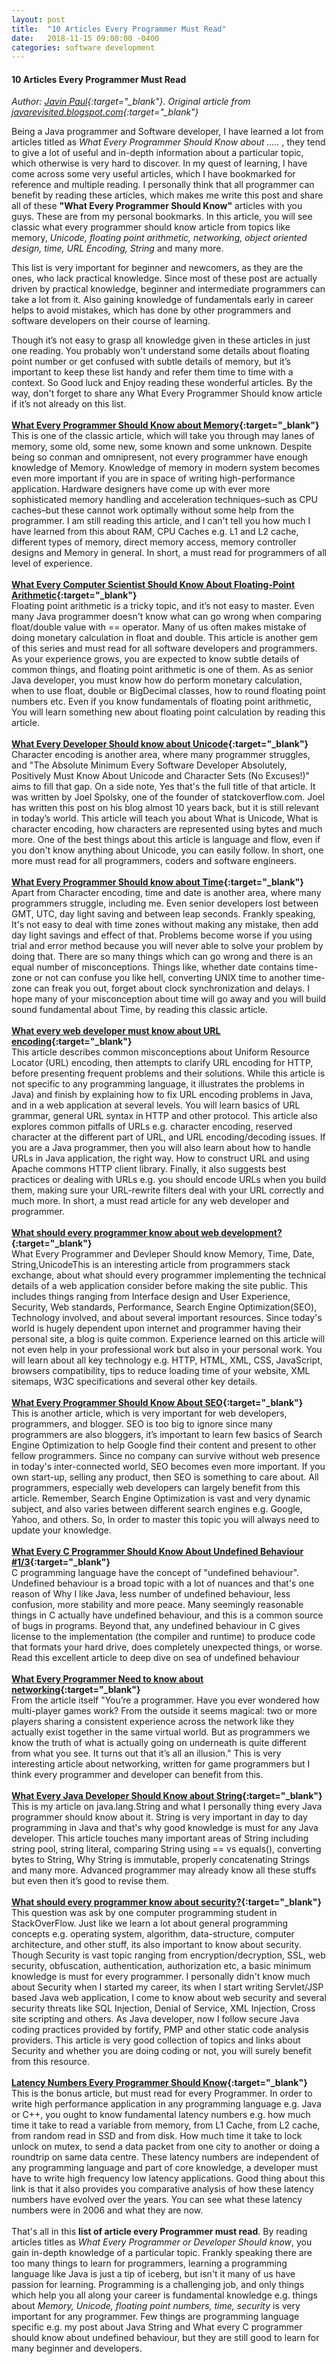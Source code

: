 ```yaml
---
layout: post
title:  "10 Articles Every Programmer Must Read"
date:   2018-11-15 09:00:00 -0400
categories: software development
---
```

#### 10 Articles Every Programmer Must Read
*Author: [Javin Paul](https://plus.google.com/114528699166048052030){:target="_blank"}. Original article from  [javarevisited.blogspot.com](https://javarevisited.blogspot.com/2014/05/10-articles-every-programmer-must-read.html){:target="_blank"}*  
  
Being a Java programmer and Software developer, I have learned a lot from articles titled as _What Every Programmer Should Know about ....._ , they tend to give a lot of useful and in-depth information about a particular topic, which otherwise is very hard to discover. In my quest of learning, I have come across some very useful articles, which I have bookmarked for reference and multiple reading. I personally think that all programmer can benefit by reading these articles, which makes me write this post and share all of these **"What Every Programmer Should Know"** articles with you guys. These are from my personal bookmarks. In this article, you will see classic what every programmer should know article from topics like memory, *Unicode, floating point arithmetic, networking, object oriented design, time, URL Encoding, String* and many more.

This list is very important for beginner and newcomers, as they are the ones, who lack practical knowledge. Since most of these post are actually driven by practical knowledge, beginner and intermediate programmers can take a lot from it. Also gaining knowledge of fundamentals early in career helps to avoid mistakes, which has done by other programmers and software developers on their course of learning.

Though it’s not easy to grasp all knowledge given in these articles in just one reading. You probably won't understand some details about floating point number or get confused with subtle details of memory, but it’s important to keep these list handy and refer them time to time with a context. So Good luck and Enjoy reading these wonderful articles.   By the way, don't forget to share any What Every Programmer Should know article if it’s not already on this list.
<br /><br />
**[What Every Programmer Should Know about Memory](https://akkadia.org/drepper/cpumemory.pdf){:target="_blank"}**  
This is one of the classic article, which will take you through may lanes of memory, some old, some new, some known and some unknown. Despite being so conman and omnipresent, not every programmer have enough knowledge of Memory. Knowledge of memory in modern system becomes even more important if you are in space of writing high-performance application. Hardware designers have come up with ever more sophisticated memory handling and acceleration techniques–such as CPU caches–but these cannot work optimally without some help from the programmer.  I am still reading this article, and I can't tell you how much I have learned from this about RAM, CPU Caches e.g. L1 and L2 cache, different types of memory, direct memory access, memory controller designs and Memory in general. In short, a must read for programmers of all level of experience.
<br /><br />
**[What Every Computer Scientist Should Know About Floating-Point Arithmetic](https://docs.oracle.com/cd/E19957-01/806-3568/ncg_goldberg.html){:target="_blank"}**  
Floating point arithmetic is a tricky topic, and it’s not easy to master. Even many Java programmer doesn't know what can go wrong when comparing float/double value with == operator. Many of us often makes mistake of doing monetary calculation in float and double. This article is another gem of this series and must read for all software developers and programmers. As your experience grows, you are expected to know subtle details of common things, and floating point arithmetic is one of them. As as senior Java developer, you must know how do perform monetary calculation, when to use float, double or BigDecimal classes, how to round floating point numbers etc. Even if you know fundamentals of floating point arithmetic, You will learn something new about floating point calculation by reading this article.
<br /><br />
**[What Every Developer Should know about Unicode](https://www.joelonsoftware.com/2003/10/08/the-absolute-minimum-every-software-developer-absolutely-positively-must-know-about-unicode-and-character-sets-no-excuses/){:target="_blank"}**  
Character encoding is another area, where many programmer struggles, and "The Absolute Minimum Every Software Developer Absolutely, Positively Must Know About Unicode and Character Sets (No Excuses!)" aims to fill that gap. On a side note, Yes that's the full title of that article. It was written by Joel Spolsky, one of the founder of statckoverflow.com. Joel has written this post on his blog almost 10 years back, but it is still relevant in today’s world. This article will teach you about What is Unicode, What is character encoding, how characters are represented using bytes and much more. One of the best things about this article is language and flow, even if you don't know anything about Unicode, you can easily follow. In short, one more must read for all programmers, coders and software engineers.
<br /><br />
**[What Every Programmer Should know about Time](https://unix4lyfe.org/time/?v=1){:target="_blank"}**  
Apart from Character encoding, time and date is another area, where many programmers struggle, including me. Even senior developers lost between GMT, UTC, day light saving and between leap seconds. Frankly speaking, It's not easy to deal with time zones without making any mistake, then add day light savings and effect of that. Problems become worse if you using trial and error method because you will never able to solve your problem by doing that. There are so many things which can go wrong and there is an equal number of misconceptions. Things like, whether date contains time-zone or not can confuse you like hell, converting UNIX time to another time-zone can freak you out, forget about clock synchronization and delays. I hope many of your misconception about time will go away and you will build sound fundamental about Time, by reading this classic article.
<br /><br />
**[What every web developer must know about URL encoding](http://www.talisman.org/~erlkonig/misc/lunatech%5Ewhat-every-webdev-must-know-about-url-encoding/){:target="_blank"}**  
This article describes common misconceptions about Uniform Resource Locator (URL) encoding, then attempts to clarify URL encoding for HTTP, before presenting frequent problems and their solutions. While this article is not specific to any programming language, it illustrates the problems in Java) and finish by explaining how to fix URL encoding problems in Java, and in a web application at several levels. You will learn basics of URL grammar, general URL syntax in HTTP and other protocol. This article also explores common pitfalls of URLs e.g. character encoding, reserved character at the different part of URL, and URL encoding/decoding issues. If you are a Java programmer, then you will also learn about how to handle URLs in Java application, the right way. How to construct URL and using Apache commons HTTP client library. Finally, it also suggests best practices or dealing with URLs e.g. you should encode URLs when you build them, making sure your URL-rewrite filters deal with your URL correctly and much more. In short, a must read article for any web developer and programmer.
<br /><br />
**[What should every programmer know about web development?](https://softwareengineering.stackexchange.com/questions/46716/what-technical-details-should-a-programmer-of-a-web-application-consider-before){:target="_blank"}**  
What Every Programmer and Devleper Should know Memory, Time, Date, String,UnicodeThis is an interesting article from programmers stack exchange, about what should every programmer implementing the technical details of a web application consider before making the site public. This includes things ranging from Interface design and User Experience, Security, Web standards, Performance, Search Engine Optimization(SEO), Technology involved, and about several important resources. Since today's world is hugely dependent upon internet and programmer having their personal site, a blog is quite common. Experience learned on this article will not even help in your professional work but also in your personal work. You will learn about all key technology e.g. HTTP, HTML, XML, CSS, JavaScript, browsers compatibility, tips to reduce loading time of your website, XML sitemaps, W3C specifications and several other key details.
<br /><br />
**[What Every Programmer Should Know About SEO](http://katemats.com/what-every-programmer-should-know-about-seo/){:target="_blank"}**  
This is another article, which is very important for web developers, programmers, and blogger. SEO is too big to ignore since many programmers are also bloggers, it’s important to learn few basics of Search Engine Optimization to help Google find their content and present to other fellow programmers. Since no company can survive without web presence in today's inter-connected world, SEO becomes even more important. If you own start-up, selling any product, then SEO is something to care about. All programmers, especially web developers can largely benefit from this article. Remember, Search Engine Optimization is vast and very dynamic subject, and also varies between different search engines e.g. Google, Yahoo, and others. So, In order to master this topic you will always need to update your knowledge.
<br /><br />
**[What Every C Programmer Should Know About Undefined Behaviour #1/3](http://blog.llvm.org/2011/05/what-every-c-programmer-should-know.html){:target="_blank"}**  
C programming language have the concept of "undefined behaviour". Undefined behaviour is a broad topic with a lot of nuances and that's one reason of Why I like Java, less number of undefined behaviour, less confusion, more stability and more peace. Many seemingly reasonable things in C actually have undefined behaviour, and this is a common source of bugs in programs. Beyond that, any undefined behaviour in C gives license to the implementation (the compiler and runtime) to produce code that formats your hard drive, does completely unexpected things, or worse. Read this excellent article to deep dive on sea of undefined behaviour
<br /><br />
**[What Every Programmer Need to know about networking](https://gafferongames.com/post/what_every_programmer_needs_to_know_about_game_networking/){:target="_blank"}**  
From the article itself "You’re a programmer. Have you ever wondered how multi-player games work? From the outside it seems magical: two or more players sharing a consistent experience across the network like they actually exist together in the same virtual world. But as programmers we know the truth of what is actually going on underneath is quite different from what you see. It turns out that it’s all an illusion." This is very interesting article about networking, written for game programmers but I think every programmer and developer can benefit from this.
<br /><br />
**[What Every Java Developer Should Know about String](https://javarevisited.blogspot.com/2013/07/java-string-tutorial-and-examples-beginners-programming.html){:target="_blank"}**  
This is my article on java.lang.String and what I personally thing every Java programmer should know about it. String is very important in day to day programming in Java and that's why good knowledge is must for any Java developer. This article touches many important areas of String including string pool, string literal, comparing String using == vs equals(), converting bytes to String, Why String is immutable, properly concatenating Strings and many more. Advanced programmer may already know all these stuffs but even then it’s good to revise them.
<br /><br />
**[What should every programmer know about security?](https://stackoverflow.com/questions/2794016/what-should-every-programmer-know-about-security){:target="_blank"}**  
This question was ask by one computer programming student in StackOverFlow. Just like we learn a lot about general programming concepts e.g. operating system, algorithm, data-structure, computer architecture, and other stuff, its also important to know about security. Though Security is vast topic ranging from encryption/decryption, SSL, web security, obfuscation, authentication, authorization etc, a basic minimum knowledge is must for every programmer. I personally didn't know much about Security when I started my career, its when I start writing Servlet/JSP based Java web application, I come to know about web security and several security threats like SQL Injection, Denial of Service, XML Injection, Cross site scripting and others. As Java developer, now I follow secure Java coding practices provided by fortify, PMP and other static code analysis providers.  This article is very good collection of topics and links about Security and whether you are doing coding or not, you will surely benefit from this resource.
<br /><br />
**[Latency Numbers Every Programmer Should Know](https://people.eecs.berkeley.edu/~rcs/research/interactive_latency.html){:target="_blank"}**  
This is the bonus article, but must read for every Programmer. In order to write high performance application in any programming language e.g. Java or C++, you ought to know fundamental latency numbers e.g. how much time it take to read a variable from memory, from L1 Cache, from L2 cache, from random read in SSD and from disk. How much time it take to lock unlock on mutex, to send a data packet from one city to another or doing a roundtrip on same data centre. These latency numbers are independent of any programming language and part of core knowledge, a developer must have to write high frequency low latency applications. Good thing about this link is that it also provides you comparative analysis of how these latency numbers have evolved over the years. You can see what these latency numbers were in 2006 and what they are now.
<br /><br />
That's all in this **list of article every Programmer must read**. By reading articles titles as *What Every Programmer or Developer Should know*, you gain in-depth knowledge of a particular topic. Frankly speaking there are too many things to learn for programmers, learning a programming language like Java is just a tip of iceberg, but isn't it many of us have passion for learning. Programming is a challenging job, and only things which help you all along your career is fundamental knowledge e.g. things about *Memory, Unicode, floating point numbers, time, security* is very important for any programmer. Few things are programming language specific e.g. my post about Java String and What every C programmer should know about undefined behaviour, but they are still good to learn for many beginner and developers.  